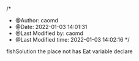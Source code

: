 /*
 * @Author: caomd 
 * @Date: 2022-01-03 14:01:31 
 * @Last Modified by: caomd
 * @Last Modified time: 2022-01-03 14:02:16
 */

fishSolution 
the place not has Eat variable declare